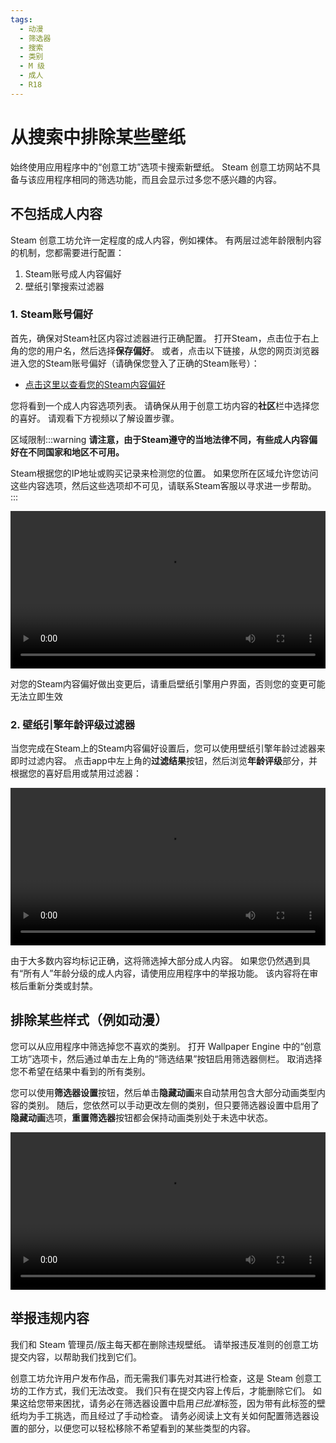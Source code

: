 ```yaml
---
tags:
  - 动漫
  - 筛选器
  - 搜索
  - 类别
  - M 级
  - 成人
  - R18
---
```


# 从搜索中排除某些壁纸

始终使用应用程序中的“创意工坊”选项卡搜索新壁纸。 Steam 创意工坊网站不具备与该应用程序相同的筛选功能，而且会显示过多您不感兴趣的内容。

## 不包括成人内容

Steam 创意工坊允许一定程度的成人内容，例如裸体。 有两层过滤年龄限制内容的机制，您都需要进行配置：

1. Steam账号成人内容偏好
2. 壁纸引擎搜索过滤器

### 1. Steam账号偏好

首先，确保对Steam社区内容过滤器进行正确配置。 打开Steam，点击位于右上角的您的用户名，然后选择**保存偏好**。 或者，点击以下链接，从您的网页浏览器进入您的Steam账号偏好（请确保您登入了正确的Steam账号）：

* [点击这里以查看您的Steam内容偏好](https://store.steampowered.com/account/preferences/)

您将看到一个成人内容选项列表。 请确保从用于创意工坊内容的**社区**栏中选择您的喜好。 请观看下方视频以了解设置步骤。

区域限制:::warning **请注意，由于Steam遵守的当地法律不同，有些成人内容偏好在不同国家和地区不可用。**

Steam根据您的IP地址或购买记录来检测您的位置。 如果您所在区域允许您访问这些内容选项，然后这些选项却不可见，请联系Steam客服以寻求进一步帮助。
:::

<video width="100%" autoplay loop>
  <source src="/videos/steam_filterage.mp4" type="video/mp4">
  您的浏览器不支持视频标签。
</video>

对您的Steam内容偏好做出变更后，请重启壁纸引擎用户界面，否则您的变更可能无法立即生效

### 2. 壁纸引擎年龄评级过滤器

当您完成在Steam上的Steam内容偏好设置后，您可以使用壁纸引擎年龄过滤器来即时过滤内容。 点击app中左上角的**过滤结果**按钮，然后浏览**年龄评级**部分，并根据您的喜好启用或禁用过滤器：

<video width="100%" autoplay loop>
  <source src="/videos/filterage.mp4" type="video/mp4">
  您的浏览器不支持视频标签。
</video>

由于大多数内容均标记正确，这将筛选掉大部分成人内容。 如果您仍然遇到具有“所有人”年龄分级的成人内容，请使用应用程序中的举报功能。 该内容将在审核后重新分类或封禁。

## 排除某些样式（例如动漫）

您可以从应用程序中筛选掉您不喜欢的类别。 打开 Wallpaper Engine 中的“创意工坊”选项卡，然后通过单击左上角的“筛选结果”按钮启用筛选器侧栏。 取消选择您不希望在结果中看到的所有类别。

您可以使用**筛选器设置**按钮，然后单击**隐藏动画**来自动禁用包含大部分动画类型内容的类别。 随后，您依然可以手动更改左侧的类别，但只要筛选器设置中启用了**隐藏动画**选项，**重置筛选器**按钮都会保持动画类别处于未选中状态。

<video width="100%" autoplay loop>
  <source src="/videos/filtercontent.mp4" type="video/mp4">
  您的浏览器不支持视频标签。
</video>

## 举报违规内容

我们和 Steam 管理员/版主每天都在删除违规壁纸。 请举报违反准则的创意工坊提交内容，以帮助我们找到它们。

创意工坊允许用户发布作品，而无需我们事先对其进行检查，这是 Steam 创意工坊的工作方式，我们无法改变。 我们只有在提交内容上传后，才能删除它们。 如果这给您带来困扰，请务必在筛选器设置中启用*已批准*标签，因为带有此标签的壁纸均为手工挑选，而且经过了手动检查。 请务必阅读上文有关如何配置筛选器设置的部分，以便您可以轻松移除不希望看到的某些类型的内容。
